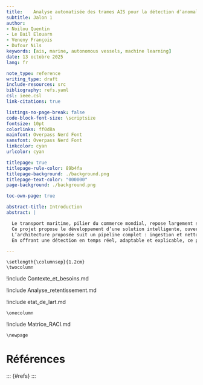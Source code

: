 ```yaml
---
title:    Analyse automatisée des trames AIS pour la détection d’anomalies maritime
subtitle: Jalon 1
author: 
- Noilou Quentin
- Le Bail Elouarn
- Veneny François
- Dufour Nils
keywords: [ais, marine, autonomous vessels, machine learning]
date: 13 octobre 2025
lang: fr

note_type: reference
writing_type: draft
include-resources: src
bibliography: refs.yaml
csl: ieee.csl
link-citations: true

listings-no-page-break: false
code-block-font-size: \scriptsize
fontsize: 10pt
colorlinks: ff0d8a
mainfont: Overpass Nerd Font
sansfont: Overpass Nerd Font
linkcolor: cyan
urlcolor: cyan

titlepage: true
titlepage-rule-color: 89b4fa
titlepage-background: ./background.png
titlepage-text-color: "000000"
page-background: ./background.png

toc-own-page: true

abstract-title: Introduction
abstract: |

  Le transport maritime, pilier du commerce mondial, repose largement sur le système AIS (Automatic Identification System) pour assurer la sécurité et la traçabilité des navires. Cependant, les falsifications de signal (spoofing), les coupures volontaires et les anomalies de trajectoire constituent aujourd’hui des menaces croissantes pour la sûreté maritime et la cybersécurité des infrastructures maritimes.
  Ce projet propose le développement d’une solution intelligente, ouverte et modulaire de détection de comportements anormaux à partir de l’analyse des trames AIS. En s’appuyant sur les apports récents de la recherche, la solution combine des modèles d’intelligence artificielle (tels que les réseaux Bi-LSTM pour la détection temporelle et les algorithmes de clustering non supervisé pour les anomalies spatiales) avec une analyse statistique fine des caractéristiques géospatiales et dynamiques des navires.
  L’architecture proposée suit un pipeline complet : ingestion et nettoyage des flux AIS bruts, enrichissement des données, classification par IA et génération d’alertes contextualisées au sein d’un tableau de bord interactif. L’approche open source retenue garantit la transparence scientifique, la souveraineté technologique et une interopérabilité avec les systèmes de surveillance maritime existants (VTS, CROSS, FOC).
  En offrant une détection en temps réel, adaptable et explicable, ce projet vise à restaurer la confiance dans les données AIS, renforcer la résilience face aux manipulations numériques, et soutenir les acteurs civils et militaires dans leurs missions de sécurité et de gestion du trafic maritime.

---
```


```{=latex}
\setlength{\columnsep}{1.2cm}
\twocolumn
```

!include Contexte_et_besoins.md

!include Analyse_retentissement.md

!include etat_de_lart.md

```{=latex}
\onecolumn
```

!include Matrice_RACI.md

```{=latex}
\newpage
```

# Références

::: {#refs}
:::

